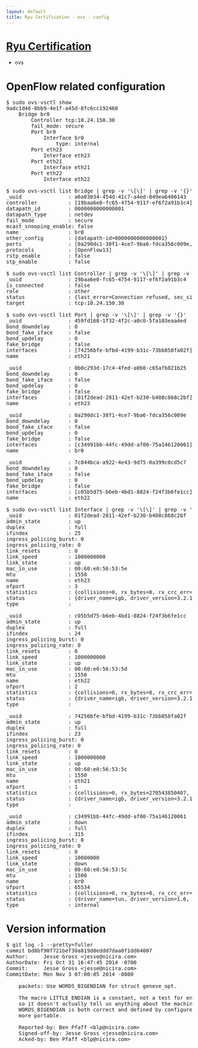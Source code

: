```yaml
---
layout: default
title: Ryu Certification - ovs - config
---
```

# [Ryu Certification](http://osrg.github.io/ryu/certification.html)
* ovs 

# OpenFlow related configuration
<pre>
$ sudo ovs-vsctl show
9adc1d46-8bb9-4e1f-a45d-8fc6cc192460
    Bridge br0
        Controller tcp:10.24.150.30
        fail_mode: secure
        Port br0
            Interface br0
                type: internal
        Port eth23
            Interface eth23
        Port eth21
            Interface eth21
        Port eth22
            Interface eth22

$ sudo ovs-vsctl list Bridge | grep -v '\[\]' | grep -v '{}'
_uuid               : a6a03034-454d-41c7-a4ed-049ea6406143
controller          : [19baa6e0-fc65-4754-9117-ef6f2a91b3c4]
datapath_id         : 0000000000000001
datapath_type       : netdev
fail_mode           : secure
mcast_snooping_enable: false
name                : br0
other_config        : {datapath-id=0000000000000001}
ports               : [0a290dc1-38f1-4ce7-9ba6-fdca356c009e, 0b0c293d-17c4-4fed-a0b0-c65afb821b25, 459fd168-1f32-4f2c-a0c0-5fa103eaa4ed, 7c844bca-a922-4e43-9d75-0a399c0cd5c7]
protocols           : [OpenFlow13]
rstp_enable         : false
stp_enable          : false

$ sudo ovs-vsctl list Controller | grep -v '\[\]' | grep -v '{}'
_uuid               : 19baa6e0-fc65-4754-9117-ef6f2a91b3c4
is_connected        : false
role                : other
status              : {last_error=Connection refused, sec_since_connect=682, sec_since_disconnect=5, state=BACKOFF}
target              : tcp:10.24.150.30

$ sudo ovs-vsctl list Port | grep -v '\[\]' | grep -v '{}'
_uuid               : 459fd168-1f32-4f2c-a0c0-5fa103eaa4ed
bond_downdelay      : 0
bond_fake_iface     : false
bond_updelay        : 0
fake_bridge         : false
interfaces          : [74256bfe-bfbd-4199-b31c-73bb858fa02f]
name                : eth21

_uuid               : 0b0c293d-17c4-4fed-a0b0-c65afb821b25
bond_downdelay      : 0
bond_fake_iface     : false
bond_updelay        : 0
fake_bridge         : false
interfaces          : [01f2dead-2811-42ef-b230-b408c868c2bf]
name                : eth23

_uuid               : 0a290dc1-38f1-4ce7-9ba6-fdca356c009e
bond_downdelay      : 0
bond_fake_iface     : false
bond_updelay        : 0
fake_bridge         : false
interfaces          : [c34991bb-44fc-49dd-af00-75a146120061]
name                : br0

_uuid               : 7c844bca-a922-4e43-9d75-0a399c0cd5c7
bond_downdelay      : 0
bond_fake_iface     : false
bond_updelay        : 0
fake_bridge         : false
interfaces          : [c05b5d75-b6eb-4bd1-8824-f24f3b6fe1cc]
name                : eth22

$ sudo ovs-vsctl list Interface | grep -v '\[\]' | grep -v '{}'
_uuid               : 01f2dead-2811-42ef-b230-b408c868c2bf
admin_state         : up
duplex              : full
ifindex             : 25
ingress_policing_burst: 0
ingress_policing_rate: 0
link_resets         : 0
link_speed          : 1000000000
link_state          : up
mac_in_use          : 00:60:e0:56:53:5e
mtu                 : 1550
name                : eth23
ofport              : 3
statistics          : {collisions=0, rx_bytes=0, rx_crc_err=0, rx_dropped=0, rx_errors=0, rx_frame_err=0, rx_over_err=0, rx_packets=0, tx_bytes=13992400500, tx_dropped=0, tx_errors=0, tx_packets=9328267}
status              : {driver_name=igb, driver_version=3.2.10-k, firmware_version=2.10-9}
type                : 

_uuid               : c05b5d75-b6eb-4bd1-8824-f24f3b6fe1cc
admin_state         : up
duplex              : full
ifindex             : 24
ingress_policing_burst: 0
ingress_policing_rate: 0
link_resets         : 0
link_speed          : 1000000000
link_state          : up
mac_in_use          : 00:60:e0:56:53:5d
mtu                 : 1550
name                : eth22
ofport              : 2
statistics          : {collisions=0, rx_bytes=0, rx_crc_err=0, rx_dropped=0, rx_errors=0, rx_frame_err=0, rx_over_err=0, rx_packets=0, tx_bytes=160442207988, tx_dropped=0, tx_errors=0, tx_packets=107010241}
status              : {driver_name=igb, driver_version=3.2.10-k, firmware_version=2.10-9}
type                : 

_uuid               : 74256bfe-bfbd-4199-b31c-73bb858fa02f
admin_state         : up
duplex              : full
ifindex             : 23
ingress_policing_burst: 0
ingress_policing_rate: 0
link_resets         : 0
link_speed          : 1000000000
link_state          : up
mac_in_use          : 00:60:e0:56:53:5c
mtu                 : 1550
name                : eth21
ofport              : 1
statistics          : {collisions=0, rx_bytes=270543850407, rx_crc_err=0, rx_dropped=0, rx_errors=0, rx_frame_err=0, rx_over_err=0, rx_packets=180470798, tx_bytes=0, tx_dropped=0, tx_errors=0, tx_packets=0}
status              : {driver_name=igb, driver_version=3.2.10-k, firmware_version=2.10-9}
type                : 

_uuid               : c34991bb-44fc-49dd-af00-75a146120061
admin_state         : down
duplex              : full
ifindex             : 315
ingress_policing_burst: 0
ingress_policing_rate: 0
link_resets         : 0
link_speed          : 10000000
link_state          : down
mac_in_use          : 00:60:e0:56:53:5c
mtu                 : 1500
name                : br0
ofport              : 65534
statistics          : {collisions=0, rx_bytes=0, rx_crc_err=0, rx_dropped=0, rx_errors=0, rx_frame_err=0, rx_over_err=0, rx_packets=0, tx_bytes=0, tx_dropped=0, tx_errors=0, tx_packets=0}
status              : {driver_name=tun, driver_version=1.6, firmware_version=N/A}
type                : internal
</pre>

# Version information
<pre>
$ git log -1 --pretty=fuller
commit bd8bf90f721bef30a819d0eddd7daa0f1dd64007
Author:     Jesse Gross &lt;jesse@nicira.com&gt;
AuthorDate: Fri Oct 31 16:47:45 2014 -0700
Commit:     Jesse Gross &lt;jesse@nicira.com&gt;
CommitDate: Mon Nov 3 07:00:05 2014 -0800

    packets: Use WORDS_BIGENDIAN for struct geneve_opt.
    
    The macro LITTLE_ENDIAN is a constant, not a test for endianness,
    so it doesn't actually tell us anything about the machine.
    WORDS_BIGENDIAN is both correct and defined by configure so it is
    more portable.
    
    Reported-by: Ben Pfaff &lt;blp@nicira.com&gt;
    Signed-off-by: Jesse Gross &lt;jesse@nicira.com&gt;
    Acked-by: Ben Pfaff &lt;blp@nicira.com&gt;
</pre>
